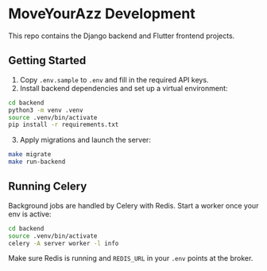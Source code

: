 # MoveYourAzz Development


This repo contains the Django backend and Flutter frontend projects.

## Getting Started

1. Copy `.env.sample` to `.env` and fill in the required API keys.
2. Install backend dependencies and set up a virtual environment:

```bash
cd backend
python3 -m venv .venv
source .venv/bin/activate
pip install -r requirements.txt
```

3. Apply migrations and launch the server:

```bash
make migrate
make run-backend
```

## Running Celery

Background jobs are handled by Celery with Redis. Start a worker once your env is active:


```bash
cd backend
source .venv/bin/activate
celery -A server worker -l info
```


Make sure Redis is running and `REDIS_URL` in your `.env` points at the broker.

